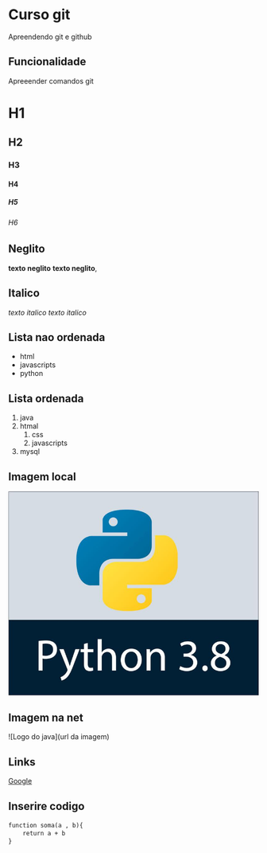 # Curso git
Apreendendo git e github

## Funcionalidade

Apreeender comandos git

# H1
## H2
### H3
#### H4
##### H5
###### H6

## Neglito
**texto neglito** __texto neglito__,

## Italico
*texto italico*  _texto italico_ 

## Lista nao ordenada
* html
* javascripts
* python

## Lista ordenada
1. java
2. htmal
    1. css
    2. javascripts
3. mysql

## Imagem local
![Logo Python](img/python.jpg)

## Imagem na net
![Logo do java](url da imagem) 

## Links
[Google](https://www.google.pt)

## Inserire codigo
```javascripts
function soma(a , b){
    return a + b
}
 ```


